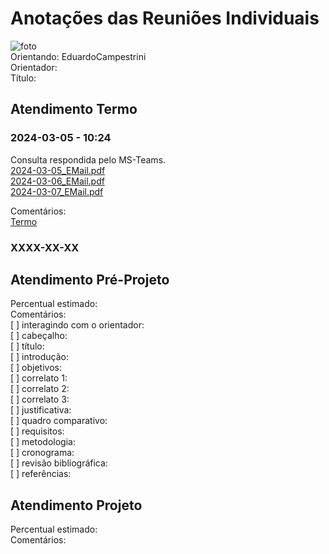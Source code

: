 # Anotações das Reuniões Individuais  

![foto](foto.png "foto")  
Orientando: EduardoCampestrini  
Orientador:  
Título:  

## Atendimento Termo  

### 2024-03-05 - 10:24

Consulta respondida pelo MS-Teams.  
[2024-03-05_EMail.pdf](2024-03-05_EMail.pdf)  
[2024-03-06_EMail.pdf](2024-03-06_EMail.pdf)  
[2024-03-07_EMail.pdf](2024-03-07_EMail.pdf)  

Comentários:  
[Termo](Termo.pdf "Termo")  

### XXXX-XX-XX

## Atendimento Pré-Projeto  

Percentual estimado:  
Comentários:  
[ ] interagindo com o orientador:  
[ ] cabeçalho:  
[ ] título:  
[ ] introdução:  
[ ] objetivos:  
[ ] correlato 1:  
[ ] correlato 2:  
[ ] correlato 3:  
[ ] justificativa:  
[ ] quadro comparativo:  
[ ] requisitos:  
[ ] metodologia:  
[ ] cronograma:  
[ ] revisão bibliográfica:  
[ ] referências:  

## Atendimento Projeto  

Percentual estimado:  
Comentários:  
